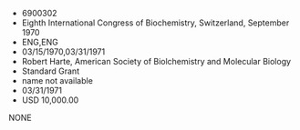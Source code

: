 * 6900302
* Eighth International Congress of Biochemistry, Switzerland, September 1970
* ENG,ENG
* 03/15/1970,03/31/1971
* Robert Harte, American Society of Biolchemistry and Molecular Biology
* Standard Grant
*   name not available
* 03/31/1971
* USD 10,000.00

NONE